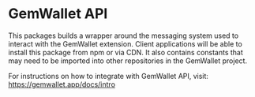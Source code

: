 # GemWallet API

This packages builds a wrapper around the messaging system used to interact with
the GemWallet extension. Client applications will be able to install this package
from npm or via CDN.
It also contains constants that may need to be imported into other repositories in the GemWallet project.

For instructions on how to integrate with GemWallet API, visit: https://gemwallet.app/docs/intro
